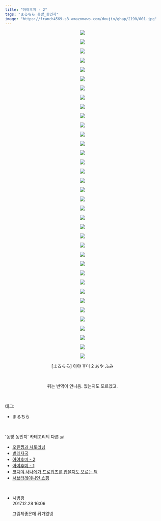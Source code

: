 ```yaml
---
title: "아야후미 - 2"
tags: "まるちら 동방_동인지"
image: "https://franch4569.s3.amazonaws.com/doujin/ghap/2190/001.jpg"
---
```

<div class="article">
<p style="text-align: center; clear: none; float: none;"><img src="{{ site.imgserver2 }}/ghap/2190/001.jpg"/></p>
<p style="text-align: center; clear: none; float: none;"><img src="{{ site.imgserver2 }}/ghap/2190/002.jpg"/></p>
<p style="text-align: center; clear: none; float: none;"><img src="{{ site.imgserver2 }}/ghap/2190/003.jpg"/></p>
<p style="text-align: center; clear: none; float: none;"><img src="{{ site.imgserver2 }}/ghap/2190/004.jpg"/></p>
<p style="text-align: center; clear: none; float: none;"><img src="{{ site.imgserver2 }}/ghap/2190/005.jpg"/></p>
<p style="text-align: center; clear: none; float: none;"><img src="{{ site.imgserver2 }}/ghap/2190/006.jpg"/></p>
<p style="text-align: center; clear: none; float: none;"><img src="{{ site.imgserver2 }}/ghap/2190/007.jpg"/></p>
<p style="text-align: center; clear: none; float: none;"><img src="{{ site.imgserver2 }}/ghap/2190/008.jpg"/></p>
<p style="text-align: center; clear: none; float: none;"><img src="{{ site.imgserver2 }}/ghap/2190/009.jpg"/></p>
<p style="text-align: center; clear: none; float: none;"><img src="{{ site.imgserver2 }}/ghap/2190/010.jpg"/></p>
<p style="text-align: center; clear: none; float: none;"><img src="{{ site.imgserver2 }}/ghap/2190/011.jpg"/></p>
<p style="text-align: center; clear: none; float: none;"><img src="{{ site.imgserver2 }}/ghap/2190/012.jpg"/></p>
<p style="text-align: center; clear: none; float: none;"><img src="{{ site.imgserver2 }}/ghap/2190/013.jpg"/></p>
<p style="text-align: center; clear: none; float: none;"><img src="{{ site.imgserver2 }}/ghap/2190/014.jpg"/></p>
<p style="text-align: center; clear: none; float: none;"><img src="{{ site.imgserver2 }}/ghap/2190/015.jpg"/></p>
<p style="text-align: center; clear: none; float: none;"><img src="{{ site.imgserver2 }}/ghap/2190/016.jpg"/></p>
<p style="text-align: center; clear: none; float: none;"><img src="{{ site.imgserver2 }}/ghap/2190/017.jpg"/></p>
<p style="text-align: center; clear: none; float: none;"><img src="{{ site.imgserver2 }}/ghap/2190/018.jpg"/></p>
<p style="text-align: center; clear: none; float: none;"><img src="{{ site.imgserver2 }}/ghap/2190/019.jpg"/></p>
<p style="text-align: center; clear: none; float: none;"><img src="{{ site.imgserver2 }}/ghap/2190/020.jpg"/></p>
<p style="text-align: center; clear: none; float: none;"><img src="{{ site.imgserver2 }}/ghap/2190/021.jpg"/></p>
<p style="text-align: center; clear: none; float: none;"><img src="{{ site.imgserver2 }}/ghap/2190/022.jpg"/></p>
<p style="text-align: center; clear: none; float: none;"><img src="{{ site.imgserver2 }}/ghap/2190/023.jpg"/></p>
<p style="text-align: center; clear: none; float: none;"><img src="{{ site.imgserver2 }}/ghap/2190/024.jpg"/></p>
<p style="text-align: center; clear: none; float: none;"><img src="{{ site.imgserver2 }}/ghap/2190/025.jpg"/></p>
<p style="text-align: center; clear: none; float: none;"><img src="{{ site.imgserver2 }}/ghap/2190/026.jpg"/></p>
<p style="text-align: center; clear: none; float: none;"><img src="{{ site.imgserver2 }}/ghap/2190/027.jpg"/></p>
<p style="text-align: center; clear: none; float: none;"><img src="{{ site.imgserver2 }}/ghap/2190/028.jpg"/></p>
<p style="text-align: center; clear: none; float: none;"><img src="{{ site.imgserver2 }}/ghap/2190/029.jpg"/></p>
<p style="text-align: center; clear: none; float: none;"><img src="{{ site.imgserver2 }}/ghap/2190/030.jpg"/></p>
<p style="text-align: center; clear: none; float: none;"><img src="{{ site.imgserver2 }}/ghap/2190/031.jpg"/></p>
<p style="text-align: center; clear: none; float: none;"><img src="{{ site.imgserver2 }}/ghap/2190/032.jpg"/></p>
<p style="text-align: center; clear: none; float: none;"><img src="{{ site.imgserver2 }}/ghap/2190/033.jpg"/></p>
<p style="text-align: center; clear: none; float: none;"><img src="{{ site.imgserver2 }}/ghap/2190/034.jpg"/></p>
<p style="text-align: center; clear: none; float: none;"><img src="{{ site.imgserver2 }}/ghap/2190/035.jpg"/></p>
<p style="text-align: center; clear: none; float: none;"><img src="{{ site.imgserver2 }}/ghap/2190/036.jpg"/></p>
<p style="text-align: center; clear: none; float: none;">[まるちら] 아야 후미 2 あや ふみ</p>
<p style="text-align: center; clear: none; float: none;"><br/></p>
<p style="text-align: center; clear: none; float: none;">뒤는 번역이 안나옴. 있는지도 모르겠고.</p>
</div><br/>
<div class="tagTrail">
<p>태그: </p>
<ul>
<li>まるちら</li>
</ul>
</div><br/>
<div class="another">
<p>'동방 동인지' 카테고리의 다른 글</p>
<ul>
<li><a href="/ghap_2194">오린쨩과 사토리님</a></li>
<li><a href="/ghap_2193">벌레자국</a></li>
<li><a href="/ghap_2190">아야후미 - 2</a></li>
<li><a href="/ghap_2189">아야후미 - 1</a></li>
<li><a href="/ghap_2187">코치야 사나에가 드로워즈를 입을지도 모르는 책</a></li>
<li><a href="/ghap_2186">서브터레이니언 쇼핑</a></li>
</ul>
</div><br/>
<div class="cb_module cb_fluid">
<div class="cb_wrt cb_profile">
<div class="comment">
<ul>
<li class="cb_thumb_off" id="comment15161715">
<div class="cb_comment_area">
<div class="cb_info_area">
<div class="cb_section">
<span class="cb_nick_name">시밤쾅</span>
</div>
<div class="cb_section">
<span class="cb_date">2017.12.28 16:09 </span>
</div>
</div>
<div class="cb_dsc_comment">
<p class="cb_dsc">
											그림체좋은데 뒤가없넹
										</p>
</div>
</div></li>
</ul>
</div>
</div><!-- commentList close -->
</div><br/>
